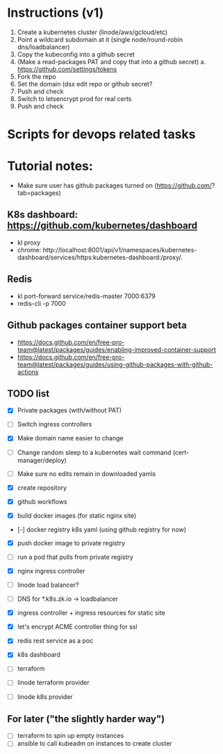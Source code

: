 # Instructions (v1)

1. Create a kubernetes cluster (linode/aws/gcloud/etc)
2. Point a wildcard subdomain at it (single node/round-robin dns/loadbalancer)
3. Copy the kubeconfig into a github secret
4. (Make a read-packages PAT and copy that into a github secret) 
  a. https://github.com/settings/tokens
5. Fork the repo
6. Set the domain (dsx edit repo or github secret?
7. Push and check
8. Switch to letsencrypt prod for real certs
9. Push and check



# Scripts for devops related tasks

# Tutorial notes:
- Make sure user has github packages turned on (https://github.com/<user>?tab=packages)

## K8s dashboard: https://github.com/kubernetes/dashboard
- kl proxy
- chrome: http://localhost:8001/api/v1/namespaces/kubernetes-dashboard/services/https:kubernetes-dashboard:/proxy/.

## Redis
- kl port-forward service/redis-master 7000:6379
- redis-cli -p 7000

## Github packages container support beta
- https://docs.github.com/en/free-pro-team@latest/packages/guides/enabling-improved-container-support
- https://docs.github.com/en/free-pro-team@latest/packages/guides/using-github-packages-with-github-actions

## TODO list
- [x] Private packages (with/without PAT)
- [ ] Switch ingress controllers
- [x] Make domain name easier to change
- [ ] Change random sleep to a kubernetes wait command (cert-manager/deploy)
- [ ] Make sure no edits remain in downloaded yamls

- [x] create repository
- [x] github workflows
- [x] build docker images (for static nginx site)
- [-] docker registry k8s yaml (using github registry for now)
- [x] push docker image to private registry
- [ ] run a pod that pulls from private registry
- [x] nginx ingress controller
- [ ] linode load balancer?
- [ ] DNS for *.k8s.zk.io -> loadbalancer
- [x] ingress controller + ingress resources for static site
- [x] let's encrypt ACME controller thing for ssl
- [x] redis rest service as a poc
- [x] k8s dashboard

- [ ] terraform
- [ ] linode terraform provider
- [ ] linode k8s provider


## For later ("the slightly harder way")
- [ ] terraform to spin up empty instances
- [ ] ansible to call kubeadm on instances to create cluster
